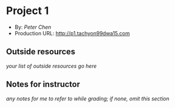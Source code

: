 

# Project 1
+ By: *Peter Chen*
+ Production URL: <http://p1.tachyon99dwa15.com>

## Outside resources
*your list of outside resources go here*

## Notes for instructor
*any notes for me to refer to while grading; if none, omit this section*
